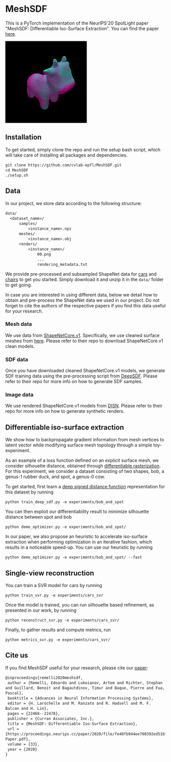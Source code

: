 # MeshSDF

This is a PyTorch implementation of the NeurIPS'20 SpotLight paper "MeshSDF: Differentiable Iso-Surface Extraction". You can find the paper [here](https://arxiv.org/abs/2006.03997).

![](experiments/bob_and_spot/Optimizations/movie.gif)

## Installation

To get started, simply clone the repo and run the setup bash script, which will take care of installing all packages and dependencies.

```
git clone https://github.com/cvlab-epfl/MeshSDF.git
cd MeshSDF
./setup.sh
```

## Data

In our project, we store data according to the following structure:
```
data/
  <dataset_name>/
      samples/
          <instance_name>.npz
      meshes/
          <instance_name>.obj
      renders/
          <instance_name>/
              00.png
              ...
              rendering_metadata.txt

```

We provide pre-processed and subsampled ShapeNet data for [cars](https://drive.google.com/file/d/1KCnZjWUuQQSGjc2C_Z0_j4IFBYmZ8GvG/view?usp=sharing) and [chairs](https://drive.google.com/file/d/1I05H7X8__jKak8OdwXPu7cD7BOF8mfa8/view?usp=sharing) to get you started.
Simply download it and unzip it in the `data/` folder to get going.

In case you are interested in using different data, below we detail how to obtain and pre-process the ShapeNet data we used in our project.
Do not forget to cite the authors of the respective papers if you find this data useful for your research.

### Mesh data

We use data from [ShapeNetCore.v1](https://www.shapenet.org). Specifically, we use cleaned surface meshes from [here](https://github.com/laughtervv/DISN). Please refer to their repo to download ShapeNetCore.v1 clean models.

### SDF data

Once you have downloaded cleaned ShapeNetCore.v1 models, we generate SDF training data using the pre-processing script from [DeepSDF](https://openaccess.thecvf.com/content_CVPR_2019/html/Park_DeepSDF_Learning_Continuous_Signed_Distance_Functions_for_Shape_Representation_CVPR_2019_paper.html). Please refer to their repo for more info on how to generate SDF samples.

### Image data

We use rendered ShapeNetCore.v1 models from [DISN](https://github.com/laughtervv/DISN). Please refer to their repo for more info on how to generate synthetic renders.



## Differentiable iso-surface extraction

We show how to backpropagate gradient information from mesh
vertices to latent vector while modifying surface mesh topology through a simple toy-experiment.

As an example of a loss function defined on an explicit surface mesh, we consider silhouette
distance, obtained through [differentiable rasterization](https://hiroharu-kato.com/publication/neural_renderer/).
For this experiment, we consider a dataset consisting of two shapes, bob, a genus-1 rubber duck, and spot, a genus-0 cow.

To get started, first learn a [deep signed distance function](https://openaccess.thecvf.com/content_CVPR_2019/html/Park_DeepSDF_Learning_Continuous_Signed_Distance_Functions_for_Shape_Representation_CVPR_2019_paper.html) representation for this dataset by running

```
python train_deep_sdf.py -e experiments/bob_and_spot
```

You can then exploit our differentiability result to minimize silhouette distance between spot and bob

```
python demo_optimizer.py -e experiments/bob_and_spot/
```

In our paper, we also propose an heuristic to accelerate iso-surface extraction when performing optimization in an iterative fashion, which results in a noticeable speed-up. You can use our heuristic by running

```
python demo_optimizer.py -e experiments/bob_and_spot/ --fast
```

## Single-view reconstruction

You can train a SVR model for cars by running

```
python train_svr.py -e experiments/cars_svr
```

Once the model is trained, you can run silhouette based refinement, as presented in our work, by running

```
python reconstruct_svr.py -e experiments/cars_svr/
```

Finally, to gather results and compute metrics, run

```
python metrics_svr.py -e experiments/cars_svr/
```


## Cite us

If you find MeshSDF useful for your research, please cite our
[paper](https://arxiv.org/abs/2006.03997):
```
@inproceedings{remelli2020meshsdf,
 author = {Remelli, Edoardo and Lukoianov, Artem and Richter, Stephan and Guillard, Benoit and Bagautdinov, Timur and Baque, Pierre and Fua, Pascal},
 booktitle = {Advances in Neural Information Processing Systems},
 editor = {H. Larochelle and M. Ranzato and R. Hadsell and M. F. Balcan and H. Lin},
 pages = {22468--22478},
 publisher = {Curran Associates, Inc.},
 title = {MeshSDF: Differentiable Iso-Surface Extraction},
 url = {https://proceedings.neurips.cc/paper/2020/file/fe40fb944ee700392ed51bfe84dd4e3d-Paper.pdf},
 volume = {33},
 year = {2020}
}
```
